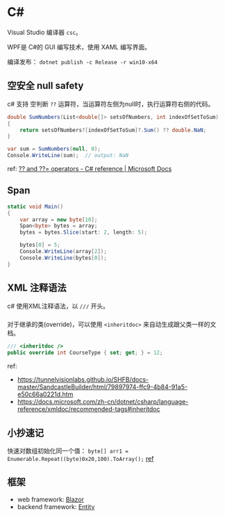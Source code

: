 # C#

Visual Studio 编译器 `csc`。

WPF是 C#的 GUI 编写技术，使用 XAML 编写界面。

编译发布： `dotnet publish -c Release -r win10-x64`


## 空安全 null safety

c# 支持 空判断 `??` 运算符，当运算符左侧为null时，执行运算符右侧的代码。

```c#
double SumNumbers(List<double[]> setsOfNumbers, int indexOfSetToSum)
{
    return setsOfNumbers?[indexOfSetToSum]?.Sum() ?? double.NaN;
}

var sum = SumNumbers(null, 0);
Console.WriteLine(sum);  // output: NaN
```

ref: [?? and ??= operators - C# reference | Microsoft Docs](https://docs.microsoft.com/en-us/dotnet/csharp/language-reference/operators/null-coalescing-operator)

## Span

```c#
static void Main()
{
    var array = new byte[10];
    Span<byte> bytes = array;
    bytes = bytes.Slice(start: 2, length: 5);

    bytes[0] = 5;
    Console.WriteLine(array[2]);
    Console.WriteLine(bytes[0]);
}
```

## XML 注释语法

c# 使用XML注释语法，以 `///` 开头。

### <inheritdoc>

对于继承的类(override)，可以使用 `<inheritdoc>` 来自动生成跟父类一样的文档。

```c#
/// <inheritdoc />
public override int CourseType { set; get; } = 12;
```

ref:
* https://tunnelvisionlabs.github.io/SHFB/docs-master/SandcastleBuilder/html/79897974-ffc9-4b84-91a5-e50c66a0221d.htm
* https://docs.microsoft.com/zh-cn/dotnet/csharp/language-reference/xmldoc/recommended-tags#inheritdoc
## 小抄速记

快速对数组初始化同一个值： `byte[] arr1 = Enumerable.Repeat((byte)0x20,100).ToArray();` [ref](https://stackoverflow.com/questions/6150097/initialize-a-byte-array-to-a-certain-value-other-than-the-default-null)

## 框架

* web framework: [Blazor](https://dotnet.microsoft.com/apps/aspnet/web-apps/blazor)
* backend framework: [Entity](https://docs.microsoft.com/en-us/ef/core/)